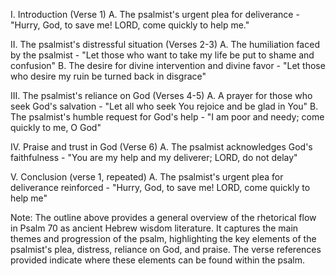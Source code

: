 I. Introduction (Verse 1)
   A. The psalmist's urgent plea for deliverance
      - "Hurry, God, to save me! LORD, come quickly to help me."

II. The psalmist's distressful situation (Verses 2-3)
   A. The humiliation faced by the psalmist
      - "Let those who want to take my life be put to shame and confusion"
   B. The desire for divine intervention and divine favor
      - "Let those who desire my ruin be turned back in disgrace"

III. The psalmist's reliance on God (Verses 4-5)
   A. A prayer for those who seek God's salvation 
      - "Let all who seek You rejoice and be glad in You"
   B. The psalmist's humble request for God's help
      - "I am poor and needy; come quickly to me, O God"

IV. Praise and trust in God (Verse 6)
   A. The psalmist acknowledges God's faithfulness
      - "You are my help and my deliverer; LORD, do not delay"

V. Conclusion (verse 1, repeated)
   A. The psalmist's urgent plea for deliverance reinforced
      - "Hurry, God, to save me! LORD, come quickly to help me"

Note: The outline above provides a general overview of the rhetorical flow in Psalm 70 as ancient Hebrew wisdom literature. It captures the main themes and progression of the psalm, highlighting the key elements of the psalmist's plea, distress, reliance on God, and praise. The verse references provided indicate where these elements can be found within the psalm.